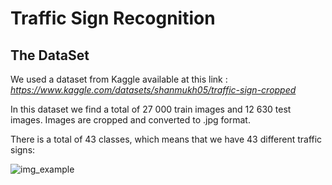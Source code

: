 # Traffic Sign Recognition

## The DataSet

We used a dataset from Kaggle available at this link : *https://www.kaggle.com/datasets/shanmukh05/traffic-sign-cropped*

In this dataset we find a total of 27 000 train images and 12 630 test images. Images are cropped and converted to .jpg format.

There is a total of 43 classes, which means that we have 43 different traffic signs: 

![img_example](https://github.com/SCHOTT7/Road_Sign_Recognition]/blob/Signs_Examples/00000_00028.jpg.jpg?raw=true)
